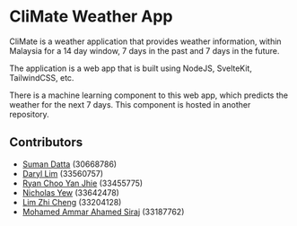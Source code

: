 # CliMate Weather App

CliMate is a weather application that provides weather information, within Malaysia for a 14 day window, 7 days in the past and 7 days in the future.

The application is a web app that is built using NodeJS, SvelteKit, TailwindCSS, etc.

There is a machine learning component to this web app, which predicts the weather for the next 7 days. This component is hosted in another repository.

## Contributors

- [Suman Datta](mailto:sdat0004@student.monash.edu) (30668786)
- [Daryl Lim](dlim0036@student.monash.edu) (33560757)
- [Ryan Choo Yan Jhie](rcho0046@student.monash.edu) (33455775)
- [Nicholas Yew](nyew0001@student.monash.edu) (33642478)
- [Lim Zhi Cheng](zlim0052@student.monash.edu) (33204128)
- [Mohamed Ammar Ahamed Siraj](amoh0157@student.monash.edu) (33187762)
